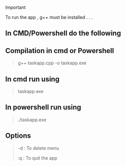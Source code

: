 >[!important]
>To run the app , g++ must be installed . . .

**In CMD/Powershell do the following**
--------------------------------------------


Compilation in cmd or Powershell 
---------------------------------
>g++ taskapp.cpp -o taskapp.exe 


In cmd run using
---------------------------
>taskapp.exe

In powershell run using
-------------------------
>./taskapp.exe


Options
-------------
>-d : To delete menu
>
>:q : To quit the app
